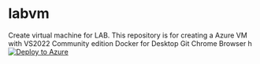 # labvm
Create virtual machine for LAB. This repository is for creating a Azure VM with 
VS2022 Community edition 
Docker for Desktop
Git
Chrome Browser
h[![Deploy to Azure](https://aka.ms/deploytoazurebutton)](https://portal.azure.com/#create/Microsoft.Template/uri/https%3A%2F%2Fraw.githubusercontent.com%2Fnivedv%2Flabvm%2Fmaster%2Fresources%2Flabvm-deploy.json)
